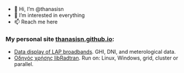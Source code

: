 - 👋 Hi, I’m @thanasisn
- 👀 I’m interested in everything
- 📫 Reach me here

### My personal site [thanasisn.github.io](https://thanasisn.github.io/):
  - [Data display of LAP broadbands](https://thanasisn.github.io/data_display.html). GHI, DNI, and meterological data.
  - [Οδηγός χρήσης libRadtran](https://thanasisn.github.io/Libratran_guide/Libratran_guide.html). Run on: Linux, Windows, grid, cluster or parallel.
 
    
<!---
thanasisn/thanasisn is a ✨ special ✨ repository because its `README.md` (this file) appears on your GitHub profile.
You can click the Preview link to take a look at your changes.
--->
